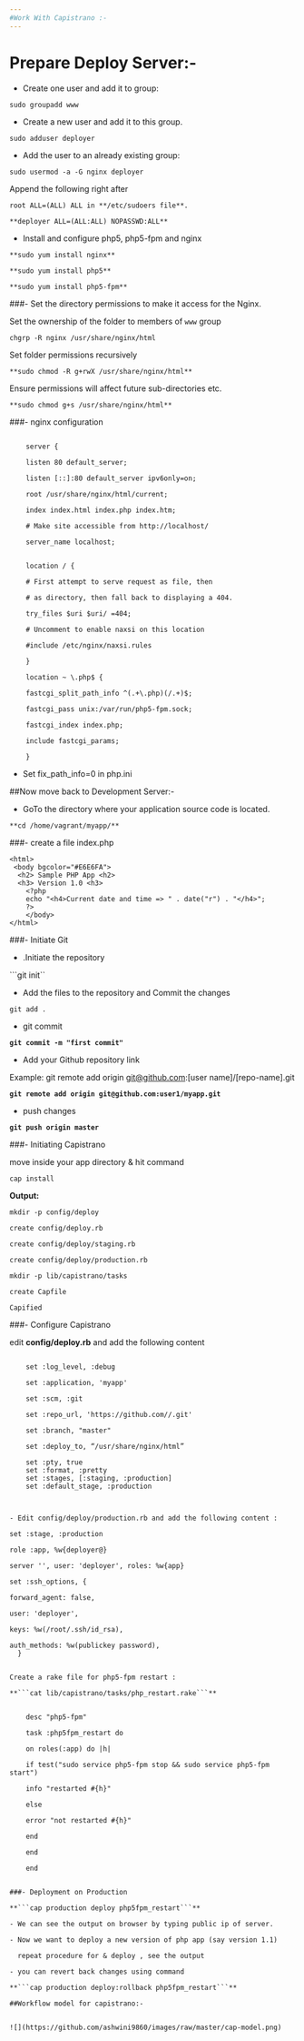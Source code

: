 ```yaml
---
#Work With Capistrano :-
---
```

# Prepare Deploy Server:-
- Create one user and add it to group:

```sudo groupadd www```

- Create a new user and add it to this group.

```sudo adduser deployer```


- Add the user to an already existing group:

```sudo usermod -a -G nginx deployer```

Append the following right after

```root ALL=(ALL) ALL in **/etc/sudoers file**.```

```**deployer ALL=(ALL:ALL) NOPASSWD:ALL**```


- Install and configure php5, php5-fpm and nginx

```**sudo yum install nginx**```

```**sudo yum install php5**```

```**sudo yum install php5-fpm**```

###- Set the directory permissions to make it access for the Nginx.

Set the ownership of the folder to members of `www` group

```chgrp -R nginx /usr/share/nginx/html```

Set folder permissions recursively

```**sudo chmod -R g+rwX /usr/share/nginx/html**```

Ensure permissions will affect future sub-directories etc.

```**sudo chmod g+s /usr/share/nginx/html**```

###- nginx configuration 

```

	server {

	listen 80 default_server;

	listen [::]:80 default_server ipv6only=on;

	root /usr/share/nginx/html/current;

	index index.html index.php index.htm;

	# Make site accessible from http://localhost/

	server_name localhost;


	location / {

	# First attempt to serve request as file, then

	# as directory, then fall back to displaying a 404.

	try_files $uri $uri/ =404;

	# Uncomment to enable naxsi on this location

	#include /etc/nginx/naxsi.rules

	}

	location ~ \.php$ {

	fastcgi_split_path_info ^(.+\.php)(/.+)$;

	fastcgi_pass unix:/var/run/php5-fpm.sock;

	fastcgi_index index.php;

	include fastcgi_params;

	}

```

- Set fix_path_info=0 in php.ini



##Now move back to Development Server:-

- GoTo the directory where your application source code is located.

```**cd /home/vagrant/myapp/**```

###- create a file index.php

```
<html>
 <body bgcolor="#E6E6FA">
  <h2> Sample PHP App <h2>
  <h3> Version 1.0 <h3>
	<?php
  	echo "<h4>Current date and time => " . date("r") . "</h4>";
	?>
	</body>
</html>

```

###- Initiate Git

- .Initiate the repository

```git init``

- Add the files to the repository and Commit the changes

```git add .```

- git commit


**```git commit -m "first commit"```**

- Add your Github repository link

Example: git remote add origin git@github.com:[user name]/[repo-name].git

**```git remote add origin git@github.com:user1/myapp.git```**

- push changes

**```git push origin master```**

###- Initiating Capistrano

move inside your app directory & hit command

```cap install```

**Output:**

```
mkdir -p config/deploy

create config/deploy.rb

create config/deploy/staging.rb

create config/deploy/production.rb

mkdir -p lib/capistrano/tasks

create Capfile

Capified
```


###- Configure Capistrano 

edit **config/deploy.rb** and add the following content
```

	set :log_level, :debug

	set :application, 'myapp'

	set :scm, :git

	set :repo_url, 'https://github.com//.git'

	set :branch, "master"

	set :deploy_to, “/usr/share/nginx/html”

	set :pty, true
	set :format, :pretty
	set :stages, [:staging, :production]
	set :default_stage, :production



- Edit config/deploy/production.rb and add the following content :

```
	set :stage, :production

	role :app, %w{deployer@}

	server '', user: 'deployer', roles: %w{app}

	set :ssh_options, {

	forward_agent: false,

	user: 'deployer',

	keys: %w(/root/.ssh/id_rsa),

	auth_methods: %w(publickey password),
	  }

````

Create a rake file for php5-fpm restart :

**```cat lib/capistrano/tasks/php_restart.rake```**


	desc "php5-fpm"

	task :php5fpm_restart do

	on roles(:app) do |h|

	if test("sudo service php5-fpm stop && sudo service php5-fpm start")

	info "restarted #{h}"

	else

	error "not restarted #{h}"

	end

	end

	end


###- Deployment on Production 

**```cap production deploy php5fpm_restart```**

- We can see the output on browser by typing public ip of server.

- Now we want to deploy a new version of php app (say version 1.1)

  repeat procedure for & deploy , see the output

- you can revert back changes using command

**```cap production deploy:rollback php5fpm_restart```**

##Workflow model for capistrano:-


![](https://github.com/ashwini9860/images/raw/master/cap-model.png)